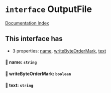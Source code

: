 # `interface` OutputFile

[Documentation Index](../README.md)

## This interface has

- 3 properties:
[name](#-name-string),
[writeByteOrderMark](#-writebyteordermark-boolean),
[text](#-text-string)


#### 📄 name: `string`



#### 📄 writeByteOrderMark: `boolean`



#### 📄 text: `string`



